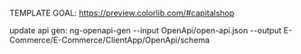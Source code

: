 TEMPLATE GOAL: https://preview.colorlib.com/#capitalshop

update api gen: ng-openapi-gen --input OpenApi/open-api.json --output E-Commerce/E-Commerce/ClientApp/OpenApi/schema